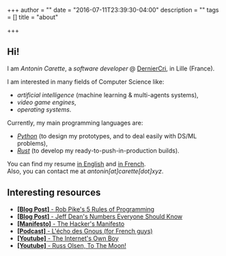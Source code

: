 +++
author = ""
date = "2016-07-11T23:39:30-04:00"
description = ""
tags = []
title = "about"

+++

## Hi!

I am <em>Antonin Carette</em>, a <em>software developer</em> @ [DernierCri](https://derniercri.io), in Lille (France).

I am interested in many fields of Computer Science like:

*   <em>artificial intelligence</em> (machine learning & multi-agents systems),
*   <em>video game engines</em>,
*   <em>operating systems</em>.

Currently, my main programming languages are:

*   <em>[Python](https://www.python.org)</em> (to design my prototypes, and to deal easily with DS/ML problems),  
*   <em>[Rust](https://rust-lang.org)</em> (to develop my ready-to-push-in-production builds).

You can find my resume [in English](/CV_Carette_Antonin_EN.pdf) and [in French](/CV_Carette_Antonin_FR.pdf).  
Also, you can contact me at _antonin[at]carette[dot]xyz_.

## Interesting resources
* [**[Blog Post]** - Rob Pike's 5 Rules of Programming](http://users.ece.utexas.edu/~adnan/pike.html)
* [**[Blog Post]** - Jeff Dean's Numbers Everyone Should Know](http://highscalability.com/numbers-everyone-should-know)
* [**[Manifesto]** - The Hacker's Manifesto](https://www.usc.edu/~douglast/202/lecture23/manifesto.html)
* [**[Podcast]** - L'écho des Gnous (for French guys)](http://ludovic.grossard.fr/feed/podcast/lecho-des-gnous)
* [**[Youtube]** - The Internet's Own Boy](https://www.youtube.com/watch?v=9vz06QO3UkQ)
* [**[Youtube]** - Russ Olsen, To The Moon!](https://www.youtube.com/watch?v=4Sso4HtvJsw)

